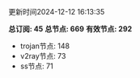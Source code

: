 更新时间2024-12-12 16:13:35

**总订阅: 45**
**总节点: 669**
**有效节点: 292**
- trojan节点: 148
- v2ray节点: 73
- ss节点: 71
